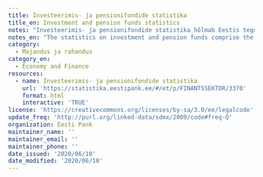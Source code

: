 ```yaml
---
title: Investeerimis- ja pensionifondide statistika
title_en: Investment and pension funds statistics
notes: "Investeerimis- ja pensionifondide statistika hõlmab Eestis tegutsevate avalike ja mitteavalike investeerimisfondide ning kohustuslike ja vabatahtlike pensionifondide andmeid.\r\n\r\nAndmete kaetus on 100%, v.a mitteavalikud investeerimisfondid, mille puhul on statistikasse kaasatud üksnes suuremad fondid (varade mahu alusel on kaetus ligikaudu 97%).\r\n\r\nStatistika sisaldab nii fondide varade ja kohustuste andmeid erinevates lõigetes kui ka fondidesse tehtud sisse- ja väljamaksete andmeid."
notes_en: "The statistics on investment and pension funds comprise the data on public and non-public investment funds and mandatory and voluntary pension funds operating in Estonia.\r\n\r\nThe data coverage is 100% except for non-public investment funds, for which statistics cover only the largest funds, giving coverage of around 97% by volume of assets.\r\n\r\nThe statistics cover data on the assets and liabilities of funds in various breakdowns, and also on funds shares/units issued and redeemed."
category: 
  - Majandus ja rahandus
category_en: 
  - Economy and Finance
resources:
  - name: Investeerimis- ja pensionifondide statistika
    url: 'https://statistika.eestipank.ee/#/et/p/FINANTSSEKTOR/3370'
    format: html
    interactive: 'TRUE'
license: 'https://creativecommons.org/licenses/by-sa/3.0/ee/legalcode'
update_freq: 'http://purl.org/linked-data/sdmx/2009/code#freq-Q'
organization: Eesti Pank
maintainer_name: ''
maintainer_email: ''
maintainer_phone: ''
date_issued: '2020/06/10'
date_modified: '2020/06/10'
---
```

